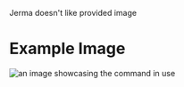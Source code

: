Jerma doesn't like provided image

# Example Image

![an image showcasing the command in use](/static/images/commands/heavensdoor/heavens%20door%20jerma.png)